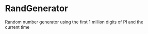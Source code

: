 # RandGenerator
Random number generator using the first 1 million digits of PI and the current time
